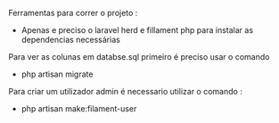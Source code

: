 Ferramentas para correr o projeto :
-  Apenas e preciso o laravel herd e fillament php para instalar as dependencias necessárias

Para ver as colunas em databse.sql primeiro é preciso usar o comando
- php artisan migrate


Para criar um utilizador admin é necessario utilizar o comando :
- php artisan make:filament-user

